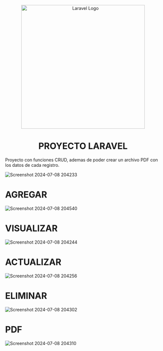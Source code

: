 <p align="center"><a href="https://laravel.com" target="_blank"><img src="https://raw.githubusercontent.com/laravel/art/master/logo-lockup/5%20SVG/2%20CMYK/1%20Full%20Color/laravel-logolockup-cmyk-red.svg" width="400" alt="Laravel Logo"></a></p>
<h1 align="center">
PROYECTO LARAVEL
</h1>
Proyecto con funciones CRUD, ademas de poder crear un archivo PDF con los datos de cada registro.

![Screenshot 2024-07-08 204233](https://github.com/RomelTeja7/ProyectoFinal/assets/118077551/b7a9835e-9508-4994-ac3f-21cc890c38a4)

# AGREGAR
![Screenshot 2024-07-08 204540](https://github.com/RomelTeja7/ProyectoFinal/assets/118077551/95dca087-2f9b-49ba-ac03-8d53f10a7d55)

# VISUALIZAR
![Screenshot 2024-07-08 204244](https://github.com/RomelTeja7/ProyectoFinal/assets/118077551/33bd7e56-ea77-410b-b4b5-9b08e371f1e6)

# ACTUALIZAR
![Screenshot 2024-07-08 204256](https://github.com/RomelTeja7/ProyectoFinal/assets/118077551/7b7d28c2-1215-4f02-aa65-994555706e15)

# ELIMINAR
![Screenshot 2024-07-08 204302](https://github.com/RomelTeja7/ProyectoFinal/assets/118077551/4224b66f-b96a-4297-b012-8b708d8bc3aa)

# PDF
![Screenshot 2024-07-08 204310](https://github.com/RomelTeja7/ProyectoFinal/assets/118077551/7aab3dd2-939b-407a-8edb-a9cff8f70985)

